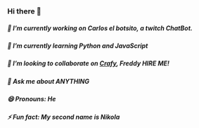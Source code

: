 ### Hi there 👋

##### 🔭 I’m currently working on Carlos el botsito, a twitch ChatBot.
##### 🌱 I’m currently learning Python and JavaScript
##### 👯 I’m looking to collaborate on [Crafy](https://crafy.co), Freddy HIRE ME!
##### 💬 Ask me about ANYTHING  
##### 😄 Pronouns: He
##### ⚡ Fun fact: My second name is Nikola
